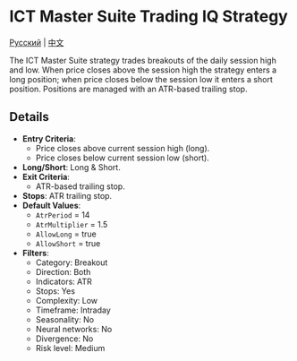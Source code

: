 # ICT Master Suite Trading IQ Strategy
[Русский](README_ru.md) | [中文](README_cn.md)

The ICT Master Suite strategy trades breakouts of the daily session high and low. When price closes above the session high the strategy enters a long position; when price closes below the session low it enters a short position. Positions are managed with an ATR-based trailing stop.

## Details

- **Entry Criteria**:
  - Price closes above current session high (long).
  - Price closes below current session low (short).
- **Long/Short**: Long & Short.
- **Exit Criteria**:
  - ATR-based trailing stop.
- **Stops**: ATR trailing stop.
- **Default Values**:
  - `AtrPeriod` = 14
  - `AtrMultiplier` = 1.5
  - `AllowLong` = true
  - `AllowShort` = true
- **Filters**:
  - Category: Breakout
  - Direction: Both
  - Indicators: ATR
  - Stops: Yes
  - Complexity: Low
  - Timeframe: Intraday
  - Seasonality: No
  - Neural networks: No
  - Divergence: No
  - Risk level: Medium
